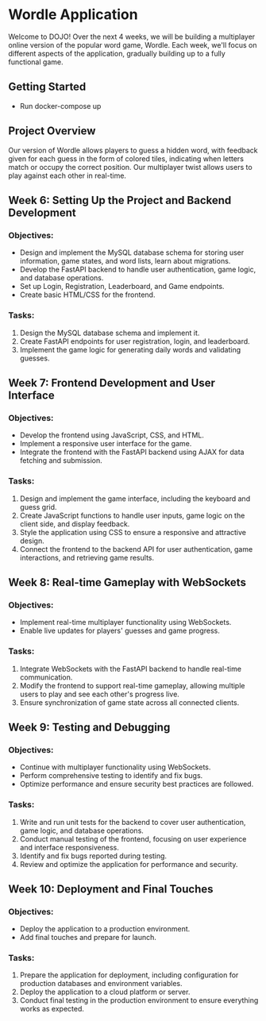 # Wordle Application

Welcome to DOJO! Over the next 4 weeks, we will be building a multiplayer online version of the popular word game, Wordle. 
Each week, we'll focus on different aspects of the application, gradually building up to a fully functional game.


## Getting Started
- Run docker-compose up

## Project Overview

Our version of Wordle allows players to guess a hidden word, with feedback given for each guess in the form of colored 
tiles, indicating when letters match or occupy the correct position. Our multiplayer twist allows users to play against 
each other in real-time.

## Week 6: Setting Up the Project and Backend Development

### Objectives:
- Design and implement the MySQL database schema for storing user information, game states, and word lists, learn 
  about migrations.
- Develop the FastAPI backend to handle user authentication, game logic, and database operations.
- Set up Login, Registration, Leaderboard, and Game endpoints.
- Create basic HTML/CSS for the frontend.

### Tasks:
1. Design the MySQL database schema and implement it.
2. Create FastAPI endpoints for user registration, login, and leaderboard.
3. Implement the game logic for generating daily words and validating guesses.

## Week 7: Frontend Development and User Interface

### Objectives:
- Develop the frontend using JavaScript, CSS, and HTML.
- Implement a responsive user interface for the game.
- Integrate the frontend with the FastAPI backend using AJAX for data fetching and submission.

### Tasks:
1. Design and implement the game interface, including the keyboard and guess grid.
2. Create JavaScript functions to handle user inputs, game logic on the client side, and display feedback.
3. Style the application using CSS to ensure a responsive and attractive design.
4. Connect the frontend to the backend API for user authentication, game interactions, and retrieving game results.

## Week 8: Real-time Gameplay with WebSockets

### Objectives:
- Implement real-time multiplayer functionality using WebSockets.
- Enable live updates for players' guesses and game progress.

### Tasks:
1. Integrate WebSockets with the FastAPI backend to handle real-time communication.
2. Modify the frontend to support real-time gameplay, allowing multiple users to play and see each other's progress live.
3. Ensure synchronization of game state across all connected clients.

## Week 9: Testing and Debugging

### Objectives:
- Continue with multiplayer functionality using WebSockets. 
- Perform comprehensive testing to identify and fix bugs.
- Optimize performance and ensure security best practices are followed.

### Tasks:
1. Write and run unit tests for the backend to cover user authentication, game logic, and database operations.
2. Conduct manual testing of the frontend, focusing on user experience and interface responsiveness.
3. Identify and fix bugs reported during testing.
4. Review and optimize the application for performance and security.

## Week 10: Deployment and Final Touches

### Objectives:
- Deploy the application to a production environment.
- Add final touches and prepare for launch.

### Tasks:
1. Prepare the application for deployment, including configuration for production databases and environment variables.
2. Deploy the application to a cloud platform or server.
3. Conduct final testing in the production environment to ensure everything works as expected.
